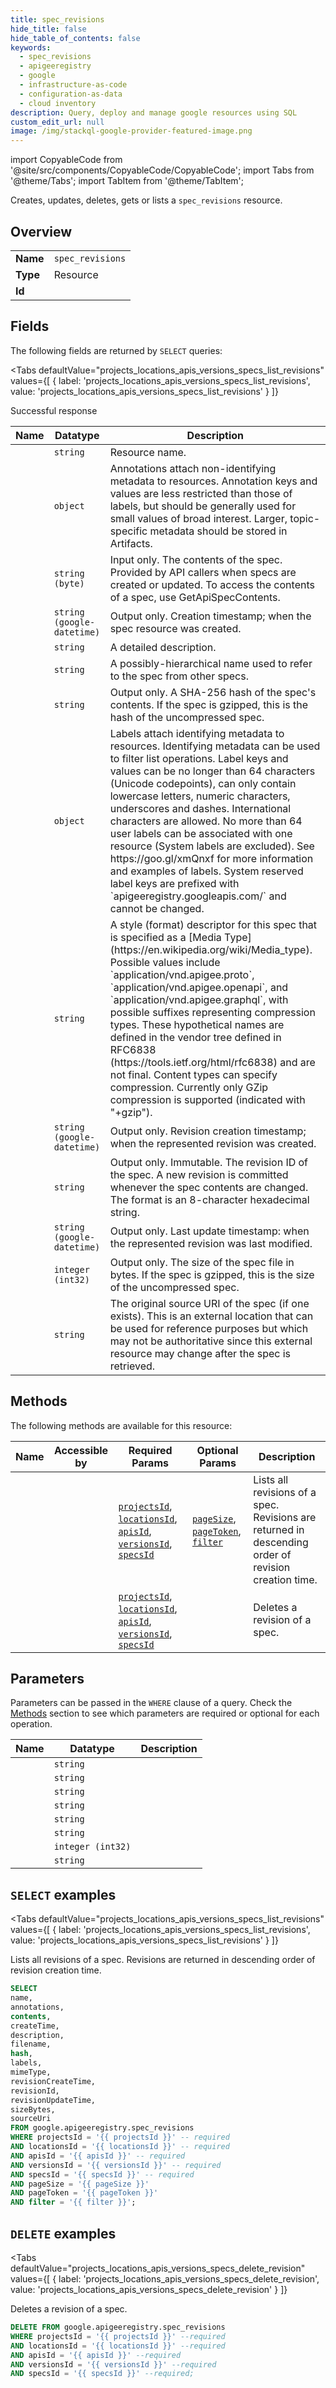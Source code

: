```yaml
--- 
title: spec_revisions
hide_title: false
hide_table_of_contents: false
keywords:
  - spec_revisions
  - apigeeregistry
  - google
  - infrastructure-as-code
  - configuration-as-data
  - cloud inventory
description: Query, deploy and manage google resources using SQL
custom_edit_url: null
image: /img/stackql-google-provider-featured-image.png
---
```


import CopyableCode from '@site/src/components/CopyableCode/CopyableCode';
import Tabs from '@theme/Tabs';
import TabItem from '@theme/TabItem';

Creates, updates, deletes, gets or lists a <code>spec_revisions</code> resource.

## Overview
<table><tbody>
<tr><td><b>Name</b></td><td><code>spec_revisions</code></td></tr>
<tr><td><b>Type</b></td><td>Resource</td></tr>
<tr><td><b>Id</b></td><td><CopyableCode code="google.apigeeregistry.spec_revisions" /></td></tr>
</tbody></table>

## Fields

The following fields are returned by `SELECT` queries:

<Tabs
    defaultValue="projects_locations_apis_versions_specs_list_revisions"
    values={[
        { label: 'projects_locations_apis_versions_specs_list_revisions', value: 'projects_locations_apis_versions_specs_list_revisions' }
    ]}
>
<TabItem value="projects_locations_apis_versions_specs_list_revisions">

Successful response

<table>
<thead>
    <tr>
    <th>Name</th>
    <th>Datatype</th>
    <th>Description</th>
    </tr>
</thead>
<tbody>
<tr>
    <td><CopyableCode code="name" /></td>
    <td><code>string</code></td>
    <td>Resource name.</td>
</tr>
<tr>
    <td><CopyableCode code="annotations" /></td>
    <td><code>object</code></td>
    <td>Annotations attach non-identifying metadata to resources. Annotation keys and values are less restricted than those of labels, but should be generally used for small values of broad interest. Larger, topic- specific metadata should be stored in Artifacts.</td>
</tr>
<tr>
    <td><CopyableCode code="contents" /></td>
    <td><code>string (byte)</code></td>
    <td>Input only. The contents of the spec. Provided by API callers when specs are created or updated. To access the contents of a spec, use GetApiSpecContents.</td>
</tr>
<tr>
    <td><CopyableCode code="createTime" /></td>
    <td><code>string (google-datetime)</code></td>
    <td>Output only. Creation timestamp; when the spec resource was created.</td>
</tr>
<tr>
    <td><CopyableCode code="description" /></td>
    <td><code>string</code></td>
    <td>A detailed description.</td>
</tr>
<tr>
    <td><CopyableCode code="filename" /></td>
    <td><code>string</code></td>
    <td>A possibly-hierarchical name used to refer to the spec from other specs.</td>
</tr>
<tr>
    <td><CopyableCode code="hash" /></td>
    <td><code>string</code></td>
    <td>Output only. A SHA-256 hash of the spec's contents. If the spec is gzipped, this is the hash of the uncompressed spec.</td>
</tr>
<tr>
    <td><CopyableCode code="labels" /></td>
    <td><code>object</code></td>
    <td>Labels attach identifying metadata to resources. Identifying metadata can be used to filter list operations. Label keys and values can be no longer than 64 characters (Unicode codepoints), can only contain lowercase letters, numeric characters, underscores and dashes. International characters are allowed. No more than 64 user labels can be associated with one resource (System labels are excluded). See https://goo.gl/xmQnxf for more information and examples of labels. System reserved label keys are prefixed with `apigeeregistry.googleapis.com/` and cannot be changed.</td>
</tr>
<tr>
    <td><CopyableCode code="mimeType" /></td>
    <td><code>string</code></td>
    <td>A style (format) descriptor for this spec that is specified as a [Media Type](https://en.wikipedia.org/wiki/Media_type). Possible values include `application/vnd.apigee.proto`, `application/vnd.apigee.openapi`, and `application/vnd.apigee.graphql`, with possible suffixes representing compression types. These hypothetical names are defined in the vendor tree defined in RFC6838 (https://tools.ietf.org/html/rfc6838) and are not final. Content types can specify compression. Currently only GZip compression is supported (indicated with "+gzip").</td>
</tr>
<tr>
    <td><CopyableCode code="revisionCreateTime" /></td>
    <td><code>string (google-datetime)</code></td>
    <td>Output only. Revision creation timestamp; when the represented revision was created.</td>
</tr>
<tr>
    <td><CopyableCode code="revisionId" /></td>
    <td><code>string</code></td>
    <td>Output only. Immutable. The revision ID of the spec. A new revision is committed whenever the spec contents are changed. The format is an 8-character hexadecimal string.</td>
</tr>
<tr>
    <td><CopyableCode code="revisionUpdateTime" /></td>
    <td><code>string (google-datetime)</code></td>
    <td>Output only. Last update timestamp: when the represented revision was last modified.</td>
</tr>
<tr>
    <td><CopyableCode code="sizeBytes" /></td>
    <td><code>integer (int32)</code></td>
    <td>Output only. The size of the spec file in bytes. If the spec is gzipped, this is the size of the uncompressed spec.</td>
</tr>
<tr>
    <td><CopyableCode code="sourceUri" /></td>
    <td><code>string</code></td>
    <td>The original source URI of the spec (if one exists). This is an external location that can be used for reference purposes but which may not be authoritative since this external resource may change after the spec is retrieved.</td>
</tr>
</tbody>
</table>
</TabItem>
</Tabs>

## Methods

The following methods are available for this resource:

<table>
<thead>
    <tr>
    <th>Name</th>
    <th>Accessible by</th>
    <th>Required Params</th>
    <th>Optional Params</th>
    <th>Description</th>
    </tr>
</thead>
<tbody>
<tr>
    <td><a href="#projects_locations_apis_versions_specs_list_revisions"><CopyableCode code="projects_locations_apis_versions_specs_list_revisions" /></a></td>
    <td><CopyableCode code="select" /></td>
    <td><a href="#parameter-projectsId"><code>projectsId</code></a>, <a href="#parameter-locationsId"><code>locationsId</code></a>, <a href="#parameter-apisId"><code>apisId</code></a>, <a href="#parameter-versionsId"><code>versionsId</code></a>, <a href="#parameter-specsId"><code>specsId</code></a></td>
    <td><a href="#parameter-pageSize"><code>pageSize</code></a>, <a href="#parameter-pageToken"><code>pageToken</code></a>, <a href="#parameter-filter"><code>filter</code></a></td>
    <td>Lists all revisions of a spec. Revisions are returned in descending order of revision creation time.</td>
</tr>
<tr>
    <td><a href="#projects_locations_apis_versions_specs_delete_revision"><CopyableCode code="projects_locations_apis_versions_specs_delete_revision" /></a></td>
    <td><CopyableCode code="delete" /></td>
    <td><a href="#parameter-projectsId"><code>projectsId</code></a>, <a href="#parameter-locationsId"><code>locationsId</code></a>, <a href="#parameter-apisId"><code>apisId</code></a>, <a href="#parameter-versionsId"><code>versionsId</code></a>, <a href="#parameter-specsId"><code>specsId</code></a></td>
    <td></td>
    <td>Deletes a revision of a spec.</td>
</tr>
</tbody>
</table>

## Parameters

Parameters can be passed in the `WHERE` clause of a query. Check the [Methods](#methods) section to see which parameters are required or optional for each operation.

<table>
<thead>
    <tr>
    <th>Name</th>
    <th>Datatype</th>
    <th>Description</th>
    </tr>
</thead>
<tbody>
<tr id="parameter-apisId">
    <td><CopyableCode code="apisId" /></td>
    <td><code>string</code></td>
    <td></td>
</tr>
<tr id="parameter-locationsId">
    <td><CopyableCode code="locationsId" /></td>
    <td><code>string</code></td>
    <td></td>
</tr>
<tr id="parameter-projectsId">
    <td><CopyableCode code="projectsId" /></td>
    <td><code>string</code></td>
    <td></td>
</tr>
<tr id="parameter-specsId">
    <td><CopyableCode code="specsId" /></td>
    <td><code>string</code></td>
    <td></td>
</tr>
<tr id="parameter-versionsId">
    <td><CopyableCode code="versionsId" /></td>
    <td><code>string</code></td>
    <td></td>
</tr>
<tr id="parameter-filter">
    <td><CopyableCode code="filter" /></td>
    <td><code>string</code></td>
    <td></td>
</tr>
<tr id="parameter-pageSize">
    <td><CopyableCode code="pageSize" /></td>
    <td><code>integer (int32)</code></td>
    <td></td>
</tr>
<tr id="parameter-pageToken">
    <td><CopyableCode code="pageToken" /></td>
    <td><code>string</code></td>
    <td></td>
</tr>
</tbody>
</table>

## `SELECT` examples

<Tabs
    defaultValue="projects_locations_apis_versions_specs_list_revisions"
    values={[
        { label: 'projects_locations_apis_versions_specs_list_revisions', value: 'projects_locations_apis_versions_specs_list_revisions' }
    ]}
>
<TabItem value="projects_locations_apis_versions_specs_list_revisions">

Lists all revisions of a spec. Revisions are returned in descending order of revision creation time.

```sql
SELECT
name,
annotations,
contents,
createTime,
description,
filename,
hash,
labels,
mimeType,
revisionCreateTime,
revisionId,
revisionUpdateTime,
sizeBytes,
sourceUri
FROM google.apigeeregistry.spec_revisions
WHERE projectsId = '{{ projectsId }}' -- required
AND locationsId = '{{ locationsId }}' -- required
AND apisId = '{{ apisId }}' -- required
AND versionsId = '{{ versionsId }}' -- required
AND specsId = '{{ specsId }}' -- required
AND pageSize = '{{ pageSize }}'
AND pageToken = '{{ pageToken }}'
AND filter = '{{ filter }}';
```
</TabItem>
</Tabs>


## `DELETE` examples

<Tabs
    defaultValue="projects_locations_apis_versions_specs_delete_revision"
    values={[
        { label: 'projects_locations_apis_versions_specs_delete_revision', value: 'projects_locations_apis_versions_specs_delete_revision' }
    ]}
>
<TabItem value="projects_locations_apis_versions_specs_delete_revision">

Deletes a revision of a spec.

```sql
DELETE FROM google.apigeeregistry.spec_revisions
WHERE projectsId = '{{ projectsId }}' --required
AND locationsId = '{{ locationsId }}' --required
AND apisId = '{{ apisId }}' --required
AND versionsId = '{{ versionsId }}' --required
AND specsId = '{{ specsId }}' --required;
```
</TabItem>
</Tabs>

